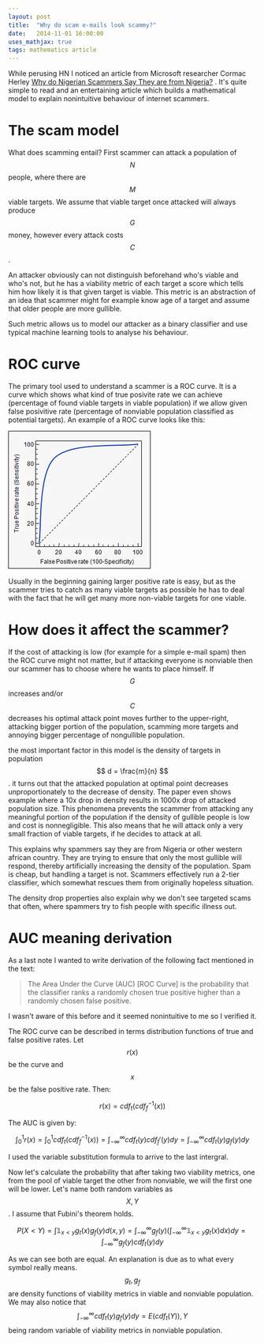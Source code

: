 ```yaml
---
layout: post
title:  "Why do scam e-mails look scammy?"
date:   2014-11-01 16:00:00
uses_mathjax: true
tags: mathematics article
---
```

While perusing HN I noticed an article from Microsoft researcher Cormac Herley
[Why do Nigerian Scammers Say They are from Nigeria?][whyfromnigeria] . It's
quite simple to read and an entertaining article which builds a mathematical
model to explain nonintuitive behaviour of internet scammers.

The scam model
==============

What does scamming entail? First scammer can attack a population of $$ N $$
people, where there are $$ M $$ viable targets. We assume that viable target
once attacked will always produce $$ G $$ money, however every attack costs $$
C $$.

An attacker obviously can not distinguish beforehand who's viable and who's
not, but he has a viability metric of each target a score which tells him how
likely it is that given target is viable. This metric is an abstraction of an
idea that scammer might for example know age of a target and assume that older
people are more gullible.

Such metric allows us to model our attacker as a binary classifier and use
typical machine learning tools to analyse his behaviour.

ROC curve
=========

The primary tool used to understand a scammer is a ROC curve. It is a curve
which shows what kind of true posivite rate we can achieve (percentage of found
viable targets in viable population) if we allow given false posivitive rate
(percentage of nonviable population classified as potential targets). An example
of a ROC curve looks like this:

![ROC Curve](/images/ROCCurve.png)

Usually in the beginning gaining larger positive rate is easy, but as the
scammer tries to catch as many viable targets as possible he has to deal with
the fact that he will get many more non-viable targets for one viable. 

How does it affect the scammer?
=============================

If the cost of attacking is low (for example for a simple e-mail spam) then the
ROC curve might not matter, but if attacking everyone is nonviable then our
scammer has to choose where he wants to place himself. If $$ G $$ increases
and/or $$ C $$ decreases his optimal attack point moves further to the
upper-right, attacking bigger portion of the population, scamming more targets
and annoying bigger percentage of nongullible population.

the most important factor in this model is the density of targets in population
$$ d = \frac{m}{n} $$. it turns out that the attacked population at optimal
point decreases unproportionately to the decrease of density. The paper even
shows example where a 10x drop in density results in 1000x drop of attacked
population size. This phenomena prevents the scammer from attacking any
meaningful portion of the population if the density of gullible people is low
and cost is nonnegligible.  This also means that he will attack only a very
small fraction of viable targets, if he decides to attack at all.

This explains why spammers say they are from Nigeria or other western african
country. They are trying to ensure that only the most gullible will respond,
thereby artificially increasing the density of the population. Spam is cheap,
but handling a target is not. Scammers effectively run a 2-tier classifier,
which somewhat rescues them from originally hopeless situation.

The density drop properties also explain why we don't see targeted scams that
often, where spammers try to fish people with specific illness out.

AUC meaning derivation
======================

As a last note I wanted to write derivation of the following fact mentioned in
the text: 

> The Area Under the Curve (AUC) [ROC Curve] is the probability that
> the classifier ranks a randomly chosen true positive higher than a randomly
> chosen false positive. 

I wasn't aware of this before and it seemed nonintuitive to me so I verified it.

The ROC curve can be described in terms distribution functions of true and false
positive rates. Let $$r(x)$$ be the curve and $$x$$ be the false positive rate.
Then:

$$
r(x) = cdf_t\left(cdf_f^{-1}(x)\right)
$$

The AUC is given by:

$$
\int_0^1 r(x) = \int_0^1 cdf_t\left(cdf_f^{-1}(x)\right)
= \int_{-\infty}^\infty cdf_t(y) cdf_f'(y) dy
= \int_{-\infty}^\infty cdf_t(y) g_f(y) dy
$$

I used the variable substitution formula to arrive to the last intergral.

Now let's calculate the probability that after taking two viability metrics, one
from the pool of viable target the other from nonviable, we will the first one
will be lower. Let's name both random variables as $$X, Y$$. I assume that
Fubini's theorem holds.

$$
P(X<Y) = \int \mathbb{1}_{x<y} g_t(x) g_f(y) d (x,y)
= \int_{-\infty}^\infty g_f(y) 
\left(\int_{-\infty}^\infty \mathbb{1}_{x<y} g_t(x) dx\right) dy
= \int_{-\infty}^\infty g_f(y) cdf_t(y) dy
$$

As we can see both are equal. An explanation is due as to what every symbol
really means. $$g_t, g_f$$ are density functions of viability metrics in viable
and nonviable population. We may also notice that
$$ \int_{-\infty}^\infty cdf_t(y) g_f(y) dy = E\left(cdf_t(Y)\right), Y$$ being
random variable of viability metrics in nonviable population.

[whyfromnigeria]: http://research.microsoft.com/pubs/167719/WhyFromNigeria.pdf
